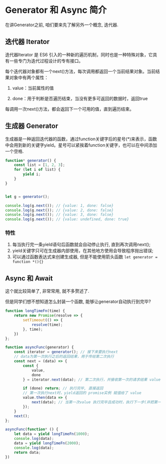 # Generator 和 Async 简介

在讲Generator之前, 咱们要来先了解另外一个概念, 迭代器.

## 迭代器 Iterator

迭代器Iterator 是 ES6 引入的一种新的遍历机制，同时也是一种特殊对象，它具有一些专门为迭代过程设计的专有接口。

每个迭代器对象都有一个next()方法，每次调用都返回一个当前结果对象。当前结果对象中有两个属性：

1. value：当前属性的值

2. done：用于判断是否遍历结束，当没有更多可返回的数据时，返回true

每调用一次next()方法，都会返回下一个可用的值，直到遍历结束。

## 生成器 Generator

生成器是一种返回迭代器的函数，通过function关键字后的星号(*)来表示，函数中会用到新的关键字yield。星号可以紧挨着function关键字，也可以在中间添加一个空格.

```js
function* generator() {
    const list = [1, 2, 3];
    for (let i of list) {
        yield i;
    }
}


let g = generator();

console.log(g.next()); // {value: 1, done: false}
console.log(g.next()); // {value: 2, done: false}
console.log(g.next()); // {value: 3, done: false}
console.log(g.next()); // {value: undefined, done: true}
```

### 特性

1. 每当执行完一条yield语句后函数就会自动停止执行, 直到再次调用next();
2. yield关键字只可在生成器内部使用，在其他地方使用会导致程序抛出错误;
3. 可以通过函数表达式来创建生成器, 但是不能使用箭头函数
    `let generator = function *(){}`


## Async 和 Await

这个就比较简单了, 非常常用, 就不多赘述了.

但是同学们想不想知道怎么封装一个函数, 能够让generator自动执行到完毕? 

```js
function longTimeFn(time) {
    return new Promise(resolve => {
        setTimeout(() => {
            resolve(time);
        }, time);
    })
};

function asyncFunc(generator) {
    const iterator = generator(); // 接下来要执行next
    // data为第一次执行之后的返回结果，用于传给第二次执行
    const next = (data) => {
        const {
            value,
            done
        } = iterator.next(data); // 第二次执行，并接收第一次的请求结果 value 和 done

        if (done) return; // 执行完毕, 直接返回
        // 第一次执行next时，yield返回的 promise实例 赋值给了 value
        value.then(data => {
            next(data); // 当第一次value 执行完毕且成功时，执行下一步(并把第一次的结果传递下一步)
        });
    }
    next();
};

asyncFunc(function* () {
    let data = yield longTimeFn(1000);
    console.log(data);
    data = yield longTimeFn(2000);
    console.log(data);
    return data;
})
```